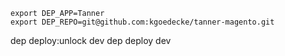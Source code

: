 ```
export DEP_APP=Tanner
export DEP_REPO=git@github.com:kgoedecke/tanner-magento.git
```

dep deploy:unlock dev
dep deploy dev
